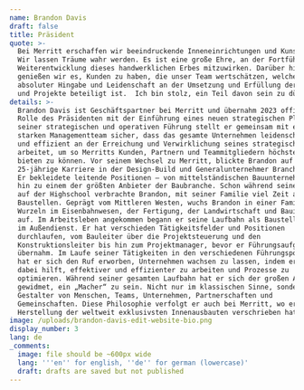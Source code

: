 ```yaml
---
name: Brandon Davis
draft: false
title: Präsident
quote: >-
  Bei Merritt erschaffen wir beeindruckende Inneneinrichtungen und Kunstwerke.
  Wir lassen Träume wahr werden. Es ist eine große Ehre, an der Fortführung und
  Weiterentwicklung dieses handwerklichen Erbes mitzuwirken. Darüber hinaus
  genießen wir es, Kunden zu haben, die unser Team wertschätzen, welches mit
  absoluter Hingabe und Leidenschaft an der Umsetzung und Erfüllung derer Träume
  und Projekte beteiligt ist.  Ich bin stolz, ein Teil davon sein zu dürfen!
details: >-
  Brandon Davis ist Geschäftspartner bei Merritt und übernahm 2023 offiziell die
  Rolle des Präsidenten mit der Einführung eines neuen strategischen Plans. Mit
  seiner strategischen und operativen Führung stellt er gemeinsam mit einem
  starken Managementteam sicher, dass das gesamte Unternehmen leidenschaftlich
  und effizient an der Erreichung und Verwirklichung seines strategischen Plans
  arbeitet, um so Merritts Kunden, Partnern und Teammitgliedern höchste Qualität
  bieten zu können. Vor seinem Wechsel zu Merritt, blickte Brandon auf eine
  25-jährige Karriere in der Design-Build und Generalunternehmer Branche zurück.
  Er bekleidete leitende Positionen – von mittelständischen Bauunternehmen bis
  hin zu einem der größten Anbieter der Baubranche. Schon während seiner Zeit
  auf der Highschool verbrachte Brandon, mit seiner Familie viel Zeit auf großen
  Baustellen. Geprägt vom Mittleren Westen, wuchs Brandon in einer Familie mit
  Wurzeln im Eisenbahnwesen, der Fertigung, der Landwirtschaft und Bauindustrie
  auf. Im Arbeitsleben angekommen begann er seine Laufbahn als Baustellenleiter
  im Außendienst. Er hat verschieden Tätigkeitsfelder und Positionen
  durchlaufen, vom Bauleiter über die Projektsteuerung und den
  Konstruktionsleiter bis hin zum Projektmanager, bevor er Führungsaufgaben
  übernahm. Im Laufe seiner Tätigkeiten in den verschiedenen Führungspositionen,
  hat er sich den Ruf erworben, Unternehmen wachsen zu lassen, indem er ihnen
  dabei hilft, effektiver und effizienter zu arbeiten und Prozesse zu
  optimieren. Während seiner gesamten Laufbahn hat er sich der großen Aufgabe
  gewidmet, ein „Macher“ zu sein. Nicht nur im klassischen Sinne, sondern als
  Gestalter von Menschen, Teams, Unternehmen, Partnerschaften und
  Gemeinschaften. Diese Philosophie verfolgt er auch bei Merritt, wo er sich der
  Herstellung der weltweit exklusivsten Innenausbauten verschrieben hat!
image: /uploads/brandon-davis-edit-website-bio.png
display_number: 3
lang: de
_comments:
  image: file should be ~600px wide
  lang: '''en'' for english, ''de'' for german (lowercase)'
  draft: drafts are saved but not published
---
```


